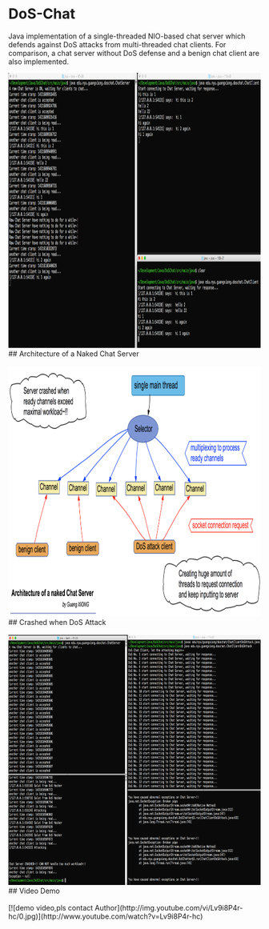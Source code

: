 # DoS-Chat

Java implementation of a single-threaded NIO-based chat server which defends against DoS attacks from multi-threaded chat clients. For comparison, a chat server without DoS defense and a benign chat client are also implemented.
<br>

<img src="./snapshots/normal.png" width="1000px" height="550px" />
<br>
## Architecture of a Naked Chat Server<br>
<br>
<img src="./snapshots/raw-server.png" width="900px" height="500px" />
<br>
## Crashed when DoS Attack<br>
<br>
<img src="./snapshots/dosattack.png" width="900px" height="500px" />
<br>
## Video Demo<br>
<br>
[![demo video,pls contact Author](http://img.youtube.com/vi/Lv9i8P4r-hc/0.jpg)](http://www.youtube.com/watch?v=Lv9i8P4r-hc)

